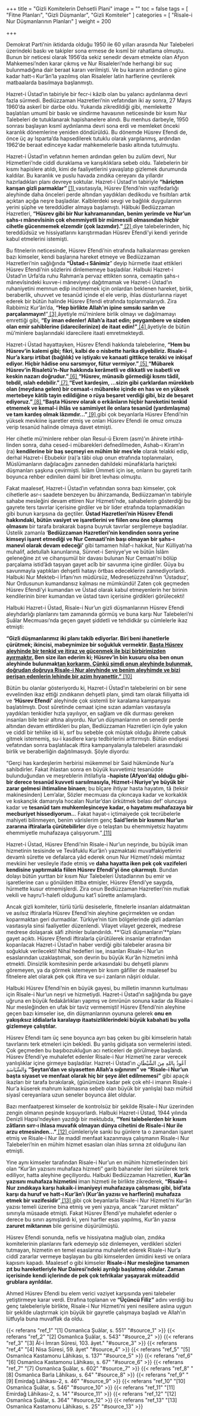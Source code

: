 +++
title = "Gizli Komitelerin Dehsetli Plani"
image = ""
toc = false
tags = [
    "Fitne Planları",
    "Gizli Düşmanlar",
    "Gizli Komiteler"
]
categories = [
    "Risale-i Nur Düşmanlarının Planları"
]
weight = 200

+++

Demokrat Parti’nin iktidarda olduğu 1950 ile 60 yılları arasında Nur Talebeleri üzerindeki baskı ve takipler sona ermese de kısmî bir rahatlama olmuştu. Bunun bir neticesi olarak 1956’da sekiz senedir devam etmekte olan Afyon Mahkemesi’nden karar çıkmış ve Nur Risaleleri’nde herhangi bir suç bulunmadığına dair beraat kararı verilmişti. Ve bu kararın ardından o güne kadar hatt-ı Kur’ân’la yazılmış olan Risaleler latin harflerine çevrilerek matbaalarda basılmaya başlanmıştı.

Hazret-i Üstad’ın tabiriyle bir fecr-i kâzib olan bu yalancı aydınlanma  devri fazla sürmedi. Bediüzzaman Hazretleri’nin vefatından iki ay sonra, 27 Mayıs 1960’da askerî bir darbe oldu. Yukarıda zikredildiği gibi, memlekette başlatılan umumî bir baskı ve sindirme havasının neticesinde bir kısım Nur Talebeleri de tutuklanarak hapishanelere alındı. Bu menhus darbeyle, 1950 sonrası başlayan kısmî aydınlanma devri sona erdi ve memleket önceki karanlık dönemlerine yeniden döndürüldü. Bu dönemde Hüsrev Efendi de, önce üç ay Isparta’da hapsedilerek tutuklu olarak yargılanmış, ardından 1962’de beraat edinceye kadar mahkemelerle baskı altında tutulmuştu.

Hazret-i Üstad’ın vefatının hemen ardından gelen bu zulüm devri, Nur Hizmetleri’nde ciddî duraklama ve karışıklıklara sebeb oldu. Talebelerin bir kısmı hapislere atıldı, kimi de faaliyetlerini yavaşlatıp gizlemek durumunda kaldılar. Bu karanlık ve puslu havada zındıka cereyanı da yıllardır hazırladıkları planı devreye soktular. Hazret-i Üstad’ın tabiriyle **“hâriçten karışan gizli parmaklar”**  <a name="source_1" href="#ref_1"> [1] </a>
vasıtasıyla, Hüsrev Efendi’nin vazifedarlığı aleyhinde daha önceleri perde altından yaydıkları dedikodu ve fısıltıları artık açıktan açığa neşre başladılar. Kalblerdeki sevgi ve bağlılık duygularının yerini şüphe ve tereddüdler almaya başlamıştı. Hâlbuki Bediüzzaman Hazretleri, **“Hüsrev gibi bir Nur kahramanından, benim yerimde ve Nur’un şahs-ı mânevîsinin çok ehemmiyetli bir mümessili olmasından hiçbir cihetle gücenmemek elzemdir (çok lazımdır).”**<a name="source_2" href="#ref_2"> [2] </a>
diye talebelerinden, hiç tereddüdsüz ve hissiyatlarını karıştırmadan Hüsrev Efendi’yi kendi yerinde kabul etmelerini istemişti.
 
Bu fitnelerin neticesinde, Hüsrev Efendi’nin etrafında halkalanması gereken bazı kimseler, kendi başlarına hareket etmeye ve Bediüzzaman Hazretleri’nin sağlığında **“Üstad-ı Sânimiz**” deyip hürmetle itaat ettikleri Hüsrev Efendi’nin sözlerini dinlememeye başladılar. Halbuki Hazret-i Üstad’ın Urfa’da ruhu Rahman’a pervaz ettikten sonra, cemaatin şahs-ı mânevîsindeki kuvve-i mâneviyeyi dağıtmamak ve Hazret-i Üstad’ın ruhaniyetini memnun edip incitmemek için onlardan beklenen hareket, birlik, beraberlik, uhuvvet ve tesanüd içinde el ele verip, ihlas düsturlarına riayet ederek bir bütün halinde Hüsrev Efendi etrafında toplanmalarıydı. Zira Rabbimiz Kur’ân’da, **“Hep birlikte Allah’ın ipine sımsıkı sarılın ve parçalanmayın!**”<a name="source_3" href="#ref_3"> [3] </a>
âyetiyle mü’minlere birlik olmayı ve dağılmamayı emrettiği gibi, **“Ey iman edenler! Allah’a itaat edin; peygambere ve sizden olan emir sahiblerine (idarecilerinize) de itaat edin!”**<a name="source_4" href="#ref_4"> [4] </a>
âyetiyle de bütün mü’minlere başlarındaki idarecilere itaati emretmekteydi.

Hazret-i Üstad hayattayken, Hüsrev Efendi hakkında talebelerine, **“Hem bu Hüsrev’in kalemi gibi; fikri, kalbi de o nisbette harika diyebiliriz. Risale-i Nur’a karşı irtibat (bağlılık) ve iştiyakı ve kanaati gittikçe terakki ve inkişaf ediyor. Hiçbir hâdise onu sarsmıyor, fütur vermiyor.”**<a name="source_5" href="#ref_5"> [5] </a>
**“Mübarek Hüsrev’in Risaletü’n-Nur hakkında kerâmetli ve dikkatli ve isabetli ve keskin nazarı doğrudur.”**<a name="source_6" href="#ref_6"> [6] </a>
**“Hüsrev, münasib görmediği kısmı tâdil, tebdil, ıslah edebilir.”**<a name="source_7" href="#ref_7"> [7] </a>
**“Evet kardeşim, …sizin gibi çarklardan mürekkeb olan (meydana gelen) bir cemaat-ı mübareke içinde en has ve en yüksek mertebeye kâtib tayin edildiğine o rüya beşaret verdiği gibi, biz de beşaret ediyoruz.”**<a name="source_8" href="#ref_8"> [8] </a>
**“Başta Hüsrev olarak o erkânların hiçbir hareketini tenkid etmemek ve kemal-i ihlâs ve samimiyet ile onlara tesanüd (yardımlaşma) ve tam kardeş olmak lâzımdır…”**<a name="source_9" href="#ref_9"> [9] </a> gibi çok beyanlarla Hüsrev Efendi’nin yüksek mevkiine işaretler etmiş ve onları Hüsrev Efendi ile omuz omuza verip tesanüd halinde olmaya davet etmişti.

Her cihetle mü’minlere rehber olan Resul-ü Ekrem (asm)’ın âhirete irti­hâ­linden sonra, daha cesed-i mübarekleri defnedilmeden, Ashab-ı Kiram’ın (ra)  **kendilerine bir baş seçmeyi en mühim bir mes’ele**  olarak telakki edip, derhal Hazret-i Ebubekir (ra)’a tâbi olup onun etrafında toplanmaları, Müslümanların dağılacağını zanneden dahildeki münafıklarla hariçteki düşmanları şaşkına çevirmişti. İslâm Ümmeti için ise, onların bu gayreti tarih boyunca rehber edinilen daimî bir ibret levhası olmuştu.

Fakat maalesef, Hazret-i Üstad’ın vefatından sonra bazı kimseler, çok cihetlerle asr-ı saadete benzeyen bu âhirzamanda, Bediüzzaman’ın tabiriyle sahabe mesleğini devam ettiren Nur Hizmeti’nde, sahabelerin gösterdiği bu gayrete ters tavırlar içerisine girdiler ve bir lider etrafında toplanmadıkları gibi bunun karşısına da geçtiler. **Üstad Hazretleri’nin Hüsrev Efendi hakkındaki, bütün vasiyet ve işaretlerini ve fiilen onu öne çıkarmış olmasını**  bir tarafa bırakarak başına buyruk tavırlar sergilemeye başladılar. Üstelik zamanla ‘**Bediüzzaman Hazretleri’nin kendinden sonra yerine kimseyi işaret etmediği ve Nur Cemaati’nin başı olmayan bir şahs-ı manevî olarak devam edeceği’**  gibi tamamen hilaf-ı hakikat, Nur Külliyatı’na muhalif, adetullah kanunlarına, Sünnet-i Seniyye’ye ve bütün İslâm geleneğine zıt ve cihanşumül bir davası bulunan Nur Cemaati’ni bölüp parçalama istid’âdı taşıyan gayet acîb bir savunma içine girdiler. Güya bu savunmayla yaptıkları dehşetli hatayı örtbas edeceklerini zannediyorlardı. Halbuki Nur Mekteb-i İrfanı’nın müdürsüz, Medresetüzzehrâ’nın ‘Üstadsız’, Nur Ordusunun kumandansız kalması ne mümkündü! Zaten çok geçmeden Hüsrev Efendi’yi kumandan ve Üstad olarak kabul etmeyenlerin her birinin kendilerinin birer kumandan ve üstad tavrı içerisine girdikleri görülecekti!

Halbuki Hazret-i Üstad, Risale-i Nur’un gizli düşmanlarının Hüsrev Efendi aleyhdarlığı planlarını tam zamanında görmüş ve buna karşı Nur Talebeleri’ni Şuâlar Mecmuası’nda geçen gayet şiddetli ve tehdidkâr şu cümlelerle ikaz etmişti:

**“Gizli düşmanlarımız iki planı takib ediyorlar. Biri beni ihanetlerle çürütmek; ikincisi, mabeynimize bir soğukluk vermektir. <span style="text-decoration:underline;">
Başta Hüsrev aleyhinde bir tenkid ve itiraz ve gücenmek ile bizi birbirimizden ayırmaktır.</span>  Ben size ilan ederim ki; Hüsrev’in bin kusuru olsa ben onun aleyhinde bulunmak<span style="text-decoration:underline;">tan korkarım. Çünkü şimdi onun aleyhinde bulunmak, doğrudan doğruya Risale-i Nur aleyhinde ve benim aleyhimde ve bizi perişan edenlerin lehinde bir azim hıyanettir.”</span>**<a name="source_10" href="#ref_10"> [10] </a>

Bütün bu olanlar gösteriyordu ki, Hazret-i Üstad’ın talebelerini on bir sene evvelinden ikaz ettiği zındıkanın dehşetli planı, şimdi tam olarak fiiliyatta idi ve **‘Hüsrev Efendi’** aleyhinde çok sistemli bir karalama kampanyası başlatılmıştı. Dost sûretinde cemaat içine sızan adamları vasıtasıyla yaydıkları tenkidler hızla yayılıyor, en sağlam ve dik durması gereken insanları bile tesir altına alıyordu. Nur’un düşmanlarının on senedir perde altından devam ettirdikleri bu plan, Bediüzzaman Hazretleri için öyle yakın ve ciddî bir tehlike idi ki, sırf bu sebeble çok müştak olduğu âhirete çabuk gitmek istememiş, su-i kasdlere karşı tedbirlerini arttırmıştı. Bütün endişesi vefatından sonra başlatılacak iftira kampanyalarıyla talebeleri arasındaki birlik ve beraberliğin dağıtılmasıydı. Şöyle diyordu:

“Gerçi has kardeşlerim herbirisi mükemmel bir Said hükmünde Nur’a sahibdirler. Fakat ihlastan sonra en büyük kuvvetimiz tesanüdde bulunduğundan ve meşreblerin ihtilafıyla **-hapiste (Afyon’da) olduğu gibi- bir derece tesanüd kuvveti sarsılmasıyla, Hizmet-i Nuriye’ye büyük bir zarar gelmesi ihtimaline binaen**; bu bîçare ihtiyar hasta hayatım, tâ (teksir makinesinden) Lem’alar, Sözler mecmuası da çıkıncaya kadar ve korkaklık ve kıskançlık damarıyla hocaları Nurlar’dan ürkütmek belası def’ oluncaya kadar ve **tesanüd tam muhkemleşinceye kadar, o hayatımı muhafazaya bir mecburiyet hissediyorum..**. Fakat hayat-ı içtimaiyede çok tecrübelerle mahiyeti bilinmeyen, benim vârislerim genç **Said’lerin bir kısmını Nur’un zararına iftiralarla çürütebilirler** diye o telaştan bu ehemmiyetsiz hayatımı ehemmiyetle muhafazaya çalışıyorum.”<a name="source_11" href="#ref_11"> [11] </a>

Hazret-i Üstad, Hüsrev Efendi’nin Risale-i Nur’un neşrinde, bu büyük iman hizmetinin tesisinde ve Tevâfuklu Kur’ân’ı yazmaktaki muvaffakiyetlerini devamlı sûrette ve defalarca yâd ederek onun Nur Hizmeti’ndeki mümtaz mevkiini her vesileyle ifade etmiş ve  **daha hayatta iken pek çok vazifeleri kendisine yaptırmakla fiilen Hüsrev Efendi’yi öne çıkarmıştı**. Bundan dolayı bütün yurttan bir kısım Nur Talebeleri Üstadlarının bu emir ve işaretlerine can u gönülden ittiba etmişler, Hüsrev Efendi’ye saygıda, hürmette kusur etmemişlerdi. Zira onun Bediüzzaman Hazretleri’nin mutlak vekili ve hayru’l-halefi olduğunu kat’î sûrette anlamışlardı.

Ancak gizli komiteler, türlü türlü desiselerle, fitnelerle insanları aldatmaktan ve asılsız iftiralarla Hüsrev Efendi’nin aleyhine geçirmekten ve ondan koparmaktan geri durmadılar. Türkiye’nin tüm bölgelerinde gizli adamları vasıtasıyla sinsi faaliyetler düzenlendi. Vilayet vilayet gezerek, medrese medrese dolaşarak sâfi zihinler bulandırıldı. **‘Gizli düşmanların’**planı gayet açıktı. Hüsrev Efendi iftiralarla çürütülerek insanlar etrafından koparılacak Hazret-i Üstad’ın haber verdiği gibi talebeler arasına bir soğukluk verilecekti! Nihaî hedefleri ise, insanları Risale-i Nur’un esaslarından uzaklaştımak, son devrin bu büyük Kur’ân hizmetini imhâ etmekti. Dinsizlik komitesinin perde arkasındaki bu dehşetli planını göremeyen, ya da görmek istemeyen bir kısım gâfiller de maalesef bu fitnelere alet olarak pek çok iftira ve su-i zanların nâşiri oldular.

Halbuki Hüsrev Efendi’nin en büyük gayesi, bu milletin imanının kurtulması için Risale-i Nur’un neşri ve hizmetiydi. Hazret-i Üstad’ın sağlığında bu gaye uğruna en büyük fedakârlıkları yapmış ve ömrünün sonuna kadar da Risale-i Nur mesleğinden en ufak bir taviz vermemişti! Hüsrev Efendi’nin aleyhine geçen bazı kimseler ise, din düşmanlarının oyununa gelerek **onu en yakışıksız iddialarla karalayıp itaatsizliklerindeki büyük kabahati bu yolla gizlemeye çalıştılar.**

Hüsrev Efendi tam üç sene boyunca ayrı baş çeken bu gibi kimselerin hatalı tavırlarını terk etmeleri için bekledi. Bu yanlış gidişata son vermelerini istedi. Çok geçmeden bu başıbozukluğun acı neticeleri de görülmeye başlandı. Hüsrev Efendi’ye muhalefet edenler Risale-i Nur Hizmeti’ne zarar verecek yanlışlıklar içine girmeye başladılar. Hazret-i Üstad’ın اَعُوذُ بِاللهِ مِنَ الشَّيْطَانِ وَالسِّيَاسَةِ  **“Şeytan’dan ve siyasetten Allah’a sığınırım” ve “Risale-i Nur’un başta siyaset ve menfaat olarak hiç bir şeye âlet edilmemesi”**  gibi apaçık ikazları bir tarafa bırakılarak, (günümüze kadar pek çok ehl-i imanın Risale-i Nur’a küserek mahrum kalmasına sebeb olan büyük bir yanlışla) bazı müfsid siyasî cereyanlara uzun seneler boyunca âlet oldular.

Bazı menfaatperest kimseler de kontrolsüz bir şekilde Risale-i Nur üzerinden zengin olmanın peşinde koşuyorlardı. Halbuki Hazret-i Üstad, 1944 yılında Denizli Hapsi’ndeyken yazdığı bir mektubda, **“Yeni talebelerden bir kısım zâtların sırr-ı ihlasa muvafık olmayan dünya cihetini de Risale-i Nur ile arzu etmesinden…”**<a name="source_12" href="#ref_12"> [12] </a>
cümleleriyle sanki bu günlere ta o zamandan işaret etmiş ve Risale-i Nur ile maddî menfaat kazanmaya çalışmanın Risale-i Nur Talebeleri’nin en mühim hizmet esasları olan ihlas sırrına zıt olduğunu ilan etmişti.

Yine aynı kimseler tarafından Risale-i Nur’un en mühim hizmetlerinden biri olan “Kur’ân yazısını muhafaza hizmeti” garib bahaneler ileri sürülerek terk ediliyor, hatta aleyhine geçiliyordu. Halbuki Bediüzzaman Hazretleri, **Kur’ân yazısını muhafaza hizmetini** iman hizmeti ile birlikte zikrederek, **“Risale-i Nur zındıkaya karşı hakaik-i imaniyeyi muhafazaya çalışması gibi, bid’ata karşı da huruf ve hatt-ı Kur’ân’ı (Kur’ân yazısı ve harflerini) muhafaza etmek bir vazifesidir**”<a name="source_13" href="#ref_13"> [13] </a>
 gibi çok beyanlarla Risale-i Nur Hizmeti’ni Kur’ân yazısı temeli üzerine bina etmiş ve yeni yazıya, ancak “zaruret miktarı” sınırıyla müsaade etmişti. Fakat Hüsrev Efendi’ye muhalefet edenler o derece bu sınırı aşmışlardı ki, yeni harfler esas yapılmış, Kur’ân yazıs**ı zaruret miktarının** bile gerisine düşürülmüştü.

Hüsrev Efendi sonunda, nefis ve hissiyatına mağlub olan, zındıka komitelerinin planlarını fark edemeyip söz dinlemeyen, verdikleri sözleri tutmayan, hizmetin en temel esaslarına muhalefet ederek Risale-i Nur’a ciddî zararlar vermeye başlayan bu gibi kimselerden ümidini kesti ve onlara kapısını kapadı. Maalesef o gibi kimseler **Risale-i Nur mesleğine tamamen zıt bu hareketleriyle Nur Dairesi’ndeki ayrılığı başlatmış oldular. Zaman içerisinde kendi içlerinde de pek çok tefrikalar yaşayarak müteaddid grublara ayrıldılar.**

Ahmed Hüsrev Efendi bu elem verici vaziyet karşısında yeni talebeler yetiştirmeye karar verdi. Etrafına toplanan ve  **“Üçüncü Filiz”**  adını verdiği bu genç talebeleriyle birlikte, Risale-i Nur Hizmeti’ni yeni nesillere aslına uygun bir şekilde ulaştırmak için büyük bir gayretle çalışmaya başladı ve Allah’ın lütfuyla buna muvaffak da oldu.

{{< referans "ref_1" "[1] Osmanlıca Şuâlar, s. 551" "#source_1" >}}
{{< referans "ref_2" "[2] Osmanlıca Şuâlar, s. 543" "#source_2" >}}
{{< referans "ref_3" "[3] Âl-i İmran Sûresi, 103. âyet." "#source_3" >}}
{{< referans "ref_4" "[4] Nisa Sûresi, 59. âyet" "#source_4" >}}
{{< referans "ref_5" "[5] Osmanlıca Kastamonu Lâhikası, s. 137" "#source_5" >}}
{{< referans "ref_6" "[6] Osmanlıca Kastamonu Lâhikası, s. 67" "#source_6" >}}
{{< referans "ref_7" "[7] Osmanlıca Şuâlar, s. 602" "#source_7" >}}
{{< referans "ref_8" "[8] Osmanlıca Barla Lâhikası, s. 64" "#source_8" >}}
{{< referans "ref_9" "[9] Emirdağ Lâhikası-2, s. 46" "#source_9" >}}
{{< referans "ref_10" "[10] Osmanlıca Şuâlar, s. 546" "#source_10" >}}
{{< referans "ref_11" "[11] Emirdağ Lâhikası-2, s. 14" "#source_11" >}}
{{< referans "ref_12" "[12] Osmanlıca Şuâlar, s. 364" "#source_12" >}}
{{< referans "ref_13" "[13] Osmanlıca Kastamonu Lâhikası, s. 25" "#source_13" >}}
